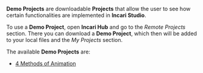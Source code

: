 

**Demo Projects** are downloadable **Projects** that allow the user to see how certain functionalities are implemented in **Incari Studio**. 

To use a **Demo Project**, open **Incari Hub** and go to the _Remote Projects_ section. There you can download a **Demo Project**, which then will be added to your local files and the _My Projects_ section.

The available **Demo Projects** are:

* [4 Methods of Animation](4-methods-of-animation.md)